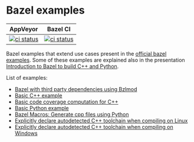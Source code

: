 # Bazel examples

| AppVeyor | Bazel CI |
| :------: | :------: |
| [![ci status](https://ci.appveyor.com/api/projects/status/7mr1q92rev7h02ca/branch/master?svg=true)](https://ci.appveyor.com/project/limdor/bazel-examples/branch/master) | [![ci status](https://badge.buildkite.com/3787c2c8d9e240573e30b06b5bfa5bd071110fd5fde45a8dd4.svg?branch=master)](https://buildkite.com/bazel/limdor-bazel-examples) |

Bazel examples that extend use cases present in the [official bazel examples](https://github.com/bazelbuild/examples).
Some of these examples are explained also in the presentation [Introduction to Bazel to build C++ and Python](https://www.youtube.com/watch?v=vEQQ9QOVpdU).

List of examples:

* [Bazel with third party dependencies using Bzlmod](./third_party_dependencies/)
* [Basic C++ example](./cpp/)
* [Basic code coverage computation for C++](./cpp_coverage/)
* [Basic Python example](./python/)
* [Bazel Macros: Generate cpp files using Python](./cpp_and_python/)
* [Explicitly declare autodetected C++ toolchain when compiling on Linux](./linux_toolchain/)
* [Explicitly declare autodetected C++ toolchain when compiling on Windows](./windows_toolchain/)
